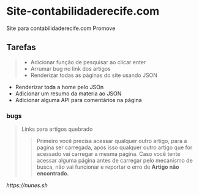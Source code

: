 # Site-contabilidaderecife.com
 Site para contabilidaderecife.com Promove

## Tarefas

>* Adicionar função de pesquisar ao clicar enter 
>* Arrumar bug no link dos artigos
>* Renderizar todas as páginas do site usando JSON
* Renderizar toda a home pelo JSOn
* Adicionar um resumo da materia ao JSON
* Adicionar alguma API para comentários na página


### bugs

> Links para artigos quebrado
>> Primeiro você precisa acessar qualquer outro artigo, para a pagina ser carregada, após isso qualquer outro artigo que for acessado vai carregar a mesma página. Caso você tente acessar alguma página antes de carregar pelo mecanismo de busca, não vai funcionar e reportar o erro de __Artigo não encontrado.__
>
>

_https://nunes.sh_